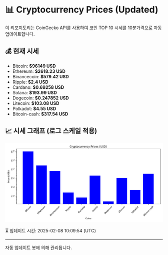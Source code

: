 
# 📊 Cryptocurrency Prices (Updated)

이 리포지토리는 CoinGecko API를 사용하여 코인 TOP 10 시세를 10분가격으로 자동 업데이트합니다.

## 💰 현재 시세
- Bitcoin: **$96149 USD**
- Ethereum: **$2618.23 USD**
- Binancecoin: **$579.42 USD**
- Ripple: **$2.4 USD**
- Cardano: **$0.69258 USD**
- Solana: **$193.99 USD**
- Dogecoin: **$0.247852 USD**
- Litecoin: **$103.08 USD**
- Polkadot: **$4.55 USD**
- Bitcoin-cash: **$317.54 USD**

## 📈 시세 그래프 (로그 스케일 적용)
![Crypto Prices](crypto_prices.png)

⏳ 업데이트 시간: 2025-02-08 10:09:54 (UTC)

---
자동 업데이트 봇에 의해 관리됩니다.
